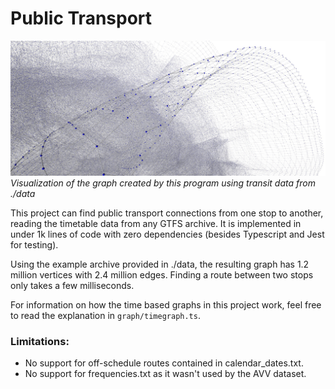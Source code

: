 # Public Transport

![Visualization of graph created with ./data data](./graph.jpeg)
*Visualization of the graph created by this program using transit data from ./data*

This project can find public transport connections from one stop to another, reading the timetable data from any GTFS archive. It is implemented in under 1k lines of code with zero dependencies (besides Typescript and Jest for testing).

Using the example archive provided in ./data, the resulting graph has 1.2 million vertices with 2.4 million edges. Finding a route between two stops only takes a few milliseconds.

For information on how the time based graphs in this project work, feel free to read the explanation in `graph/timegraph.ts`.

### Limitations:
- No support for off-schedule routes contained in calendar_dates.txt.
- No support for frequencies.txt as it wasn't used by the AVV dataset.
